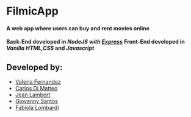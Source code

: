 # FilmicApp

#### A web app where users can buy and rent movies online 

**Back-End developed in _NodeJS with [Express](https://expressjs.com)_**
**Front-End developed in _Vanilla_ _HTML,CSS_ and _Javascript_**


## Developed by: 

  * [Valeria Fernandez](https://github.com/valeriafernandz)
  * [Carlos Di Matteo](https://github.com/carlosdimatteo)
  * [Jean Lambert](https://github.com/jnlbr)
  * [Giovanny Santos](https://github.com/gssantost)
  * [Fabiola Lombardi](https://github.com/fabiolalombardi)

